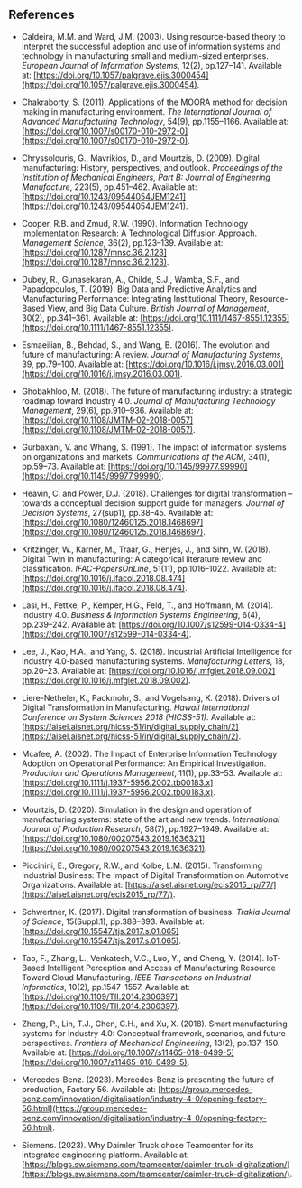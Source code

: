 ## References

- Caldeira, M.M. and Ward, J.M. (2003). Using resource-based theory to interpret the successful adoption and use of information systems and technology in manufacturing small and medium-sized enterprises. *European Journal of Information Systems*, 12(2), pp.127–141. Available at: [https://doi.org/10.1057/palgrave.ejis.3000454](https://doi.org/10.1057/palgrave.ejis.3000454).
  
- Chakraborty, S. (2011). Applications of the MOORA method for decision making in manufacturing environment. *The International Journal of Advanced Manufacturing Technology*, 54(9), pp.1155–1166. Available at: [https://doi.org/10.1007/s00170-010-2972-0](https://doi.org/10.1007/s00170-010-2972-0).
  
- Chryssolouris, G., Mavrikios, D., and Mourtzis, D. (2009). Digital manufacturing: History, perspectives, and outlook. *Proceedings of the Institution of Mechanical Engineers, Part B: Journal of Engineering Manufacture*, 223(5), pp.451–462. Available at: [https://doi.org/10.1243/09544054JEM1241](https://doi.org/10.1243/09544054JEM1241).
  
- Cooper, R.B. and Zmud, R.W. (1990). Information Technology Implementation Research: A Technological Diffusion Approach. *Management Science*, 36(2), pp.123–139. Available at: [https://doi.org/10.1287/mnsc.36.2.123](https://doi.org/10.1287/mnsc.36.2.123).
  
- Dubey, R., Gunasekaran, A., Childe, S.J., Wamba, S.F., and Papadopoulos, T. (2019). Big Data and Predictive Analytics and Manufacturing Performance: Integrating Institutional Theory, Resource-Based View, and Big Data Culture. *British Journal of Management*, 30(2), pp.341–361. Available at: [https://doi.org/10.1111/1467-8551.12355](https://doi.org/10.1111/1467-8551.12355).
  
- Esmaeilian, B., Behdad, S., and Wang, B. (2016). The evolution and future of manufacturing: A review. *Journal of Manufacturing Systems*, 39, pp.79–100. Available at: [https://doi.org/10.1016/j.jmsy.2016.03.001](https://doi.org/10.1016/j.jmsy.2016.03.001).
  
- Ghobakhloo, M. (2018). The future of manufacturing industry: a strategic roadmap toward Industry 4.0. *Journal of Manufacturing Technology Management*, 29(6), pp.910–936. Available at: [https://doi.org/10.1108/JMTM-02-2018-0057](https://doi.org/10.1108/JMTM-02-2018-0057).
  
- Gurbaxani, V. and Whang, S. (1991). The impact of information systems on organizations and markets. *Communications of the ACM*, 34(1), pp.59–73. Available at: [https://doi.org/10.1145/99977.99990](https://doi.org/10.1145/99977.99990).
  
- Heavin, C. and Power, D.J. (2018). Challenges for digital transformation – towards a conceptual decision support guide for managers. *Journal of Decision Systems*, 27(sup1), pp.38–45. Available at: [https://doi.org/10.1080/12460125.2018.1468697](https://doi.org/10.1080/12460125.2018.1468697).
  
- Kritzinger, W., Karner, M., Traar, G., Henjes, J., and Sihn, W. (2018). Digital Twin in manufacturing: A categorical literature review and classification. *IFAC-PapersOnLine*, 51(11), pp.1016–1022. Available at: [https://doi.org/10.1016/j.ifacol.2018.08.474](https://doi.org/10.1016/j.ifacol.2018.08.474).
  
- Lasi, H., Fettke, P., Kemper, H.G., Feld, T., and Hoffmann, M. (2014). Industry 4.0. *Business & Information Systems Engineering*, 6(4), pp.239–242. Available at: [https://doi.org/10.1007/s12599-014-0334-4](https://doi.org/10.1007/s12599-014-0334-4).
  
- Lee, J., Kao, H.A., and Yang, S. (2018). Industrial Artificial Intelligence for industry 4.0-based manufacturing systems. *Manufacturing Letters*, 18, pp.20–23. Available at: [https://doi.org/10.1016/j.mfglet.2018.09.002](https://doi.org/10.1016/j.mfglet.2018.09.002).
  
- Liere-Netheler, K., Packmohr, S., and Vogelsang, K. (2018). Drivers of Digital Transformation in Manufacturing. *Hawaii International Conference on System Sciences 2018 (HICSS-51)*. Available at: [https://aisel.aisnet.org/hicss-51/in/digital_supply_chain/2](https://aisel.aisnet.org/hicss-51/in/digital_supply_chain/2).
  
- Mcafee, A. (2002). The Impact of Enterprise Information Technology Adoption on Operational Performance: An Empirical Investigation. *Production and Operations Management*, 11(1), pp.33–53. Available at: [https://doi.org/10.1111/j.1937-5956.2002.tb00183.x](https://doi.org/10.1111/j.1937-5956.2002.tb00183.x).
  
- Mourtzis, D. (2020). Simulation in the design and operation of manufacturing systems: state of the art and new trends. *International Journal of Production Research*, 58(7), pp.1927–1949. Available at: [https://doi.org/10.1080/00207543.2019.1636321](https://doi.org/10.1080/00207543.2019.1636321).
  
- Piccinini, E., Gregory, R.W., and Kolbe, L.M. (2015). Transforming Industrial Business: The Impact of Digital Transformation on Automotive Organizations. Available at: [https://aisel.aisnet.org/ecis2015_rp/77/](https://aisel.aisnet.org/ecis2015_rp/77/).
  
- Schwertner, K. (2017). Digital transformation of business. *Trakia Journal of Science*, 15(Suppl.1), pp.388–393. Available at: [https://doi.org/10.15547/tjs.2017.s.01.065](https://doi.org/10.15547/tjs.2017.s.01.065).
  
- Tao, F., Zhang, L., Venkatesh, V.C., Luo, Y., and Cheng, Y. (2014). IoT-Based Intelligent Perception and Access of Manufacturing Resource Toward Cloud Manufacturing. *IEEE Transactions on Industrial Informatics*, 10(2), pp.1547–1557. Available at: [https://doi.org/10.1109/TII.2014.2306397](https://doi.org/10.1109/TII.2014.2306397).
  
- Zheng, P., Lin, T.J., Chen, C.H., and Xu, X. (2018). Smart manufacturing systems for Industry 4.0: Conceptual framework, scenarios, and future perspectives. *Frontiers of Mechanical Engineering*, 13(2), pp.137–150. Available at: [https://doi.org/10.1007/s11465-018-0499-5](https://doi.org/10.1007/s11465-018-0499-5).
  
- Mercedes-Benz. (2023). Mercedes-Benz is presenting the future of production, Factory 56. Available at: [https://group.mercedes-benz.com/innovation/digitalisation/industry-4-0/opening-factory-56.html](https://group.mercedes-benz.com/innovation/digitalisation/industry-4-0/opening-factory-56.html).
  
- Siemens. (2023). Why Daimler Truck chose Teamcenter for its integrated engineering platform. Available at: [https://blogs.sw.siemens.com/teamcenter/daimler-truck-digitalization/](https://blogs.sw.siemens.com/teamcenter/daimler-truck-digitalization/).
